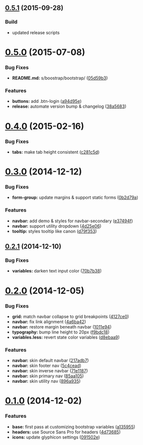 <a name="0.5.1"></a>
## [0.5.1](https://github.com/rackerlabs/canon-bootstrap/compare/v0.5.0...v0.5.1) (2015-09-28)

### Build

* updated release scripts


<a name="0.5.0"></a>
# [0.5.0](https://github.com/rackerlabs/canon-bootstrap/compare/v0.4.0...v0.5.0) (2015-07-08)


### Bug Fixes

* **README.md:** s/boostrap/bootstrap/ ([05d59b3](https://github.com/rackerlabs/canon-bootstrap/commit/05d59b3))

### Features

* **buttons:** add .btn-login ([a94d95e](https://github.com/rackerlabs/canon-bootstrap/commit/a94d95e))
* **release:** automate version bump & changelog ([38a5683](https://github.com/rackerlabs/canon-bootstrap/commit/38a5683))



<a name="0.4.0"></a>
# [0.4.0](https://github.com/rackerlabs/canon-bootstrap/compare/v0.3.0...v0.4.0) (2015-02-16)


### Bug Fixes

* **tabs:** make tab height consistent ([c281c5d](https://github.com/rackerlabs/canon-bootstrap/commit/c281c5d))



<a name="0.3.0"></a>
# [0.3.0](https://github.com/rackerlabs/canon-bootstrap/compare/v0.2.1...v0.3.0) (2014-12-12)


### Bug Fixes

* **form-group:** update margins & support static forms ([0b2d79a](https://github.com/rackerlabs/canon-bootstrap/commit/0b2d79a))

### Features

* **navbar:** add demo & styles for navbar-secondary ([e37494f](https://github.com/rackerlabs/canon-bootstrap/commit/e37494f))
* **navbar:** support utility dropdown ([4d25e06](https://github.com/rackerlabs/canon-bootstrap/commit/4d25e06))
* **tooltip:** styles tooltip like canon ([d79f353](https://github.com/rackerlabs/canon-bootstrap/commit/d79f353))



<a name="0.2.1"></a>
## [0.2.1](https://github.com/rackerlabs/canon-bootstrap/compare/v0.2.0...v0.2.1) (2014-12-10)


### Bug Fixes

* **variables:** darken text input color ([70b7b38](https://github.com/rackerlabs/canon-bootstrap/commit/70b7b38))



<a name="0.2.0"></a>
# [0.2.0](https://github.com/rackerlabs/canon-bootstrap/compare/v0.1.0...v0.2.0) (2014-12-05)


### Bug Fixes

* **grid:** match navbar collapse to grid breakpoints ([4127ce0](https://github.com/rackerlabs/canon-bootstrap/commit/4127ce0))
* **navbar:** fix link alignment ([4a6ba42](https://github.com/rackerlabs/canon-bootstrap/commit/4a6ba42))
* **navbar:** restore margin beneath navbar ([1011e94](https://github.com/rackerlabs/canon-bootstrap/commit/1011e94))
* **typography:** bump line height to 20px ([f9bdc18](https://github.com/rackerlabs/canon-bootstrap/commit/f9bdc18))
* **variables.less:** revert state color variables ([d8ebaa9](https://github.com/rackerlabs/canon-bootstrap/commit/d8ebaa9))

### Features

* **navbar:** skin default navbar ([217adb7](https://github.com/rackerlabs/canon-bootstrap/commit/217adb7))
* **navbar:** skin footer nav ([5c4cead](https://github.com/rackerlabs/canon-bootstrap/commit/5c4cead))
* **navbar:** skin inverse navbar ([71e1187](https://github.com/rackerlabs/canon-bootstrap/commit/71e1187))
* **navbar:** skin primary nav ([85aa105](https://github.com/rackerlabs/canon-bootstrap/commit/85aa105))
* **navbar:** skin utility nav ([896a935](https://github.com/rackerlabs/canon-bootstrap/commit/896a935))



<a name="0.1.0"></a>
# [0.1.0](https://github.com/rackerlabs/canon-bootstrap/compare/a135955...v0.1.0) (2014-12-02)


### Features

* **base:** first pass at customizing bootstrap variables ([a135955](https://github.com/rackerlabs/canon-bootstrap/commit/a135955))
* **headers:** use Source Sans Pro for headers ([4d73685](https://github.com/rackerlabs/canon-bootstrap/commit/4d73685))
* **icons:** update glyphicon settings ([091502e](https://github.com/rackerlabs/canon-bootstrap/commit/091502e))

